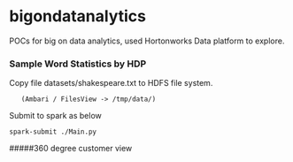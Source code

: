 # bigondatanalytics
POCs for big on data analytics, used Hortonworks Data platform to explore.

### Sample Word Statistics by HDP
Copy file datasets/shakespeare.txt to HDFS file system.
```
   (Ambari / FilesView -> /tmp/data/)
```

Submit to spark as below
```
spark-submit ./Main.py
```

#####360 degree customer view
